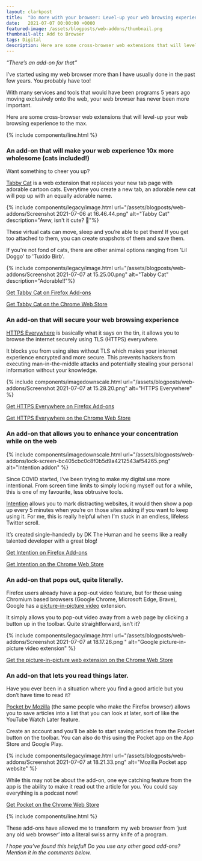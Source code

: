 ```yaml
---
layout: clarkpost
title:  "Do more with your browser: Level-up your web browsing experience by using these web add-ons."
date:   2021-07-07 00:00:00 +0000
featured-image: /assets/blogposts/web-addons/thumbnail.png
thumbnail-alt: Add to Browser
tags: Digital
description: Here are some cross-browser web extensions that will level-up your web browsing experience to the max. 
---
```

_“There’s an add-on for that”_

I’ve started using my web browser more than I have usually done in the past few years. You probably have too! 

With many services and tools that would have been programs 5 years ago moving exclusively onto the web, your web browser has never been more important. 

Here are some cross-browser web extensions that will level-up your web browsing experience to the max. 

{% include   components/line.html %}

### An add-on that will make your web experience 10x more wholesome (cats included!)

Want something to cheer you up?

[Tabby Cat](https://tabbycats.club/) is a web extension that replaces your new tab page with adorable cartoon cats. Everytime you create a new tab, an adorable new cat will pop up with an equally adorable name.

{% include components/legacy/image.html url="/assets/blogposts/web-addons/Screenshot 2021-07-06 at 16.46.44.png" alt="Tabby Cat" description="Aww, isn't it cute? 🥺"%}

These virtual cats can move, sleep and you’re able to pet them! If you get too attached to them, you can create snapshots of them and save them.

If you're not fond of cats, there are other animal options ranging from 'Lil Doggo' to 'Tuxido Birb'.

{% include components/legacy/image.html url="/assets/blogposts/web-addons/Screenshot 2021-07-07 at 15.25.00.png" alt="Tabby Cat" description="Adorable!!"%}

[Get Tabby Cat on Firefox Add-ons](https://addons.mozilla.org/en-GB/firefox/addon/tabby-cat-friend/?utm_source=addons.mozilla.org&utm_medium=referral&utm_content=search)

[Get Tabby Cat on the Chrome Web Store](https://chrome.google.com/webstore/detail/tabby-cat/mefhakmgclhhfbdadeojlkbllmecialg)

### An add-on that will secure your web browsing experience

[HTTPS Everywhere](https://www.eff.org/https-everywhere) is basically what it says on the tin, it allows you to browse the internet securely using TLS (HTTPS) everywhere. 

It blocks you from using sites without TLS which makes your internet experience encrypted and more secure. This prevents hackers from executing man-in-the-middle attacks and potentially stealing your personal information without your knowledge.

{% include components/imagedownscale.html url="/assets/blogposts/web-addons/Screenshot 2021-07-07 at 15.28.20.png" alt="HTTPS Everywhere" %}

[Get HTTPS Everywhere on Firefox Add-ons](https://addons.mozilla.org/en-GB/firefox/addon/https-everywhere/?utm_source=addons.mozilla.org&utm_medium=referral&utm_content=search)

[Get HTTPS Everywhere on the Chrome Web Store](https://chrome.google.com/webstore/detail/https-everywhere/gcbommkclmclpchllfjekcdonpmejbdp?hl=en-GB)

### An add-on that allows you to enhance your concentration while on the web

{% include components/imagedownscale.html url="/assets/blogposts/web-addons/lock-screen-bc405cbc0c8f0b5d9a4212543af54265.png" alt="Intention addon" %}

Since COVID started, I’ve been trying to make my digital use more intentional. From screen time limits to simply locking myself out for a while, this is one of my favourite, less obtrusive tools. 

[Intention](https://www.getintention.com/) allows you to mark distracting websites, it would then show a pop up every 5 minutes when you’re on those sites asking if you want to keep using it. For me, this is really helpful when I’m stuck in an endless, lifeless Twitter scroll.

It’s created single-handedly by DK The Human and he seems like a really talented developer with a great blog! 

[Get Intention on Firefox Add-ons](https://addons.mozilla.org/en-GB/firefox/addon/intention/?utm_source=addons.mozilla.org&utm_medium=referral&utm_content=search)

[Get Intention on the Chrome Web Store](https://chrome.google.com/webstore/detail/intention-stop-mindless-b/dladanhaondcgpahgiflodhckhoeohoe)

### An add-on that pops out, quite literally.

Firefox users already have a pop-out video feature, but for those using Chromium based browsers (Google Chrome, Microsoft Edge, Brave), Google has a [picture-in-picture video](https://chrome.google.com/webstore/detail/picture-in-picture-extens/hkgfoiooedgoejojocmhlaklaeopbecg) extension. 

It simply allows you to pop-out video away from a web page by clicking a button up in the toolbar. Quite straightforward, isn’t it? 

{% include components/legacy/image.html url="/assets/blogposts/web-addons/Screenshot 2021-07-07 at 18.17.26.png
" alt="Google picture-in-picture video extension" %}

[Get the picture-in-picture web extension on the Chrome Web Store](https://chrome.google.com/webstore/detail/picture-in-picture-extens/hkgfoiooedgoejojocmhlaklaeopbecg)


### An add-on that lets you read things later.

Have you ever been in a situation where you find a good article but you don’t have time to read it? 

[Pocket by Mozilla](https://getpocket.com/en/about/) (the same people who make the Firefox browser) allows you to save articles into a list that you can look at later, sort of like the YouTube Watch Later feature. 

Create an account and you’ll be able to start saving articles from the Pocket button on the toolbar. You can also do this using the Pocket app on the App Store and Google Play.

{% include components/legacy/image.html url="/assets/blogposts/web-addons/Screenshot 2021-07-07 at 18.21.33.png" alt="Mozilla Pocket app website" %}

While this may not be about the add-on, one eye catching feature from the app is the ability to make it read out the article for you. You could say everything is a podcast now!

[Get Pocket on the Chrome Web Store](https://chrome.google.com/webstore/detail/save-to-pocket/niloccemoadcdkdjlinkgdfekeahmflj?hl=en-GB)

{% include   components/line.html %}

These add-ons have allowed me to transform my web browser from ‘just any old web browser’ into a literal swiss army knife of a program. 

_I hope you’ve found this helpful! Do you use any other good add-ons? Mention it in the comments below._
